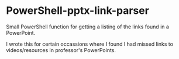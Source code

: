 # PowerShell-pptx-link-parser
Small PowerShell function for getting a listing of the links found in a PowerPoint.

I wrote this for certain occassions where I found I had missed links to videos/resources in professor's PowerPoints.